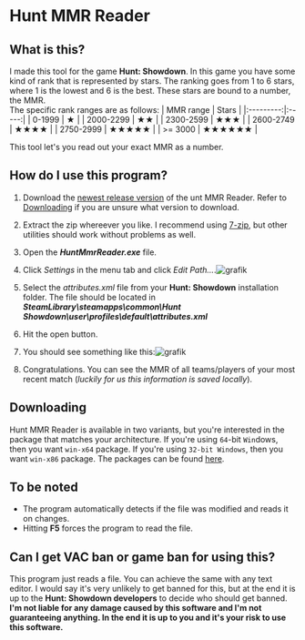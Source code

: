 # Hunt MMR Reader

## What is this?

I made this tool for the game **Hunt: Showdown**. In this game you have some kind of rank that is represented by stars. The ranking goes from 1 to 6 stars, where 1 is the lowest and 6 is the best. These stars are bound to a number, the MMR.\
The specific rank ranges are as follows:
| MMR range | Stars |
|:---------:|:-----:|
|   0-1999  |   ★   |
| 2000-2299 |   ★★   |
| 2300-2599 |   ★★★   |
| 2600-2749 |   ★★★★   |
| 2750-2999 |   ★★★★★   |
| >= 3000   |   ★★★★★★   |

This tool let's you read out your exact MMR as a number.

## How do I use this program?

1. Download the [newest release version](https://github.com/slimDebug/HuntMmrReader/releases/latest) of the unt MMR Reader. Refer to [Downloading](#Downloading) if you are unsure what version to download.
2. Extract the zip whereever you like. I recommend using [7-zip](https://www.7-zip.org/), but other utilities should work without problems as well.
3. Open the **_HuntMmrReader.exe_** file.
4. Click _Settings_ in the menu tab and click _Edit Path..._.![grafik](https://user-images.githubusercontent.com/66317138/167859972-eeff99ab-2166-4906-9480-7f4ae567e862.png)

5. Select the _attributes.xml_ file from your **Hunt: Showdown** installation folder. The file should be located in **_SteamLibrary\steamapps\common\Hunt Showdown\user\profiles\default\attributes.xml_**
6. Hit the open button.
7. You should see something like this:![grafik](https://user-images.githubusercontent.com/66317138/167861050-40446d3a-2315-4b10-84cb-2e5c31bc499e.png)
8. Congratulations. You can see the MMR of all teams/players of your most recent match (_luckily for us this information is saved locally_).

## Downloading

Hunt MMR Reader is available in two variants, but you're interested in the package that matches your architecture. If you're using `64`-bit `Win`dows, then you want `win-x64` package. If you're using `32-bit Windows`, then you want `win-x86` package. The packages can be found [here](https://github.com/slimDebug/HuntMmrReader/releases/latest).

## To be noted

- The program automatically detects if the file was modified and reads it on changes.
- Hitting **F5** forces the program to read the file.

## Can I get VAC ban or game ban for using this?

This program just reads a file. You can achieve the same with any text editor. I would say it's very unlikely to get banned for this, but at the end it is up to the **Hunt: Showdown developers** to decide who should get banned. **I'm not liable for any damage caused by this software and I'm not guaranteeing anything. In the end it is up to you and it's your risk to use this software.**
